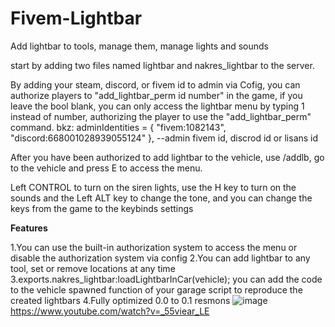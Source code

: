 # Fivem-Lightbar
Add lightbar to tools, manage them, manage lights and sounds

start by adding two files named lightbar and nakres_lightbar to the server.

By adding your steam, discord, or fivem id to admin via Cofig, you can authorize players to "add_lightbar_perm id number" in the game, if you leave the bool blank, you can only access the lightbar menu by typing 1 instead of number, authorizing the player to use the "add_lightbar_perm" command.
    bkz: adminIdentities = { "fivem:1082143", "discord:668001028939055124" }, --admin fivem id, discrod id or lisans id

After you have been authorized to add lightbar to the vehicle, use /addlb, go to the vehicle and press E to access the menu.

Left CONTROL to turn on the siren lights, use the H key to turn on the sounds and the Left ALT key to change the tone, and you can change the keys from the game to the keybinds settings

**Features**

1.You can use the built-in authorization system to access the menu or disable the authorization system via config
2.You can add lightbar to any tool, set or remove locations at any time
3.exports.nakres_lightbar:loadLightbarInCar(vehicle); you can add the code to the vehicle spawned function of your garage script to reproduce the created lightbars
4.Fully optimized 0.0 to 0.1 resmons
![image](https://user-images.githubusercontent.com/87872407/205168172-b54ea105-919e-4917-924d-6f83a61dfed1.png)
https://www.youtube.com/watch?v=_55viear_LE
